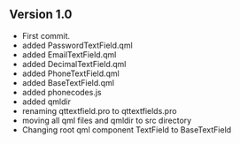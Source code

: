 Version 1.0
-----------
* First commit.
* added PasswordTextField.qml
* added EmailTextField.qml
* added DecimalTextField.qml
* added PhoneTextField.qml
* added BaseTextField.qml
* added phonecodes.js
* added qmldir
* renaming qttextfield.pro to qttextfields.pro
* moving all qml files and qmldir to src directory
* Changing root qml component TextField to BaseTextField
